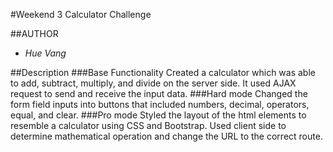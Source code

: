 #Weekend 3 Calculator Challenge

##AUTHOR

* *Hue Vang*

##Description
###Base Functionality
Created a calculator which was able to add, subtract, multiply, and divide on the server side.
It used AJAX request to send and receive the input data.
###Hard mode
Changed the form field inputs into buttons that included numbers, decimal, operators, equal, and clear.
###Pro mode
Styled the layout of the html elements to resemble a calculator using CSS and Bootstrap.
Used client side to determine mathematical operation and change the URL to the correct route.

